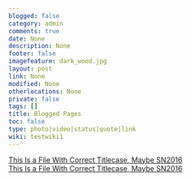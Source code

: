 ```yaml
---
blogged: false
category: admin
comments: true
date: None
description: None
footer: false
imagefeature: dark_wood.jpg
layout: post
link: None
modified: None
otherlocations: None
private: false
tags: []
title: Blogged Pages
toc: false
type: photo|video|status|quote|link
wiki: testwiki1
---
```

<!--summary-->



[This Is a File With Correct Titlecase, Maybe SN2016](/checklists/test-private-blog-post/This-is-a-file-with-correct-titlecase%2C-maybe-SN2016 "checklists/test-private-blog-post/")  
[This Is a File With Correct Titlecase, Maybe SN2016](/AOR/test-blog-post/This-is-a-file-with-correct-titlecase%2C-maybe-SN2016 "AOR/test-blog-post/")